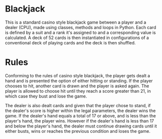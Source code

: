 # Blackjack

This is a standard casino style blackjack game between a player and a dealer (CPU), made using classes, methods and loops in Python. Each card is defined by a suit and a rank it's assigned to and a corresponding value is calculated. A deck of 52 cards is then instantiated in configurations of a conventional deck of playing cards and the deck is then shuffled. 

# Rules

Conforming to the rules of casino style blackjack, the player gets dealt a hand and is presented the option of either hitting or standing. If the player chooses to hit, another card is drawn and the player is asked again. The player is allowed to choose hit until they reach a score greater than 21, in which case they bust and lose the game. 

The dealer is also dealt cards and given that the player chose to stand, if the dealer's score is higher within the legal parameters, the dealer wins the game. If the dealer's hand equals a total of 17 or above, and is less than the player's hand, the player wins. However if the dealer's hand is less than 17 and below the player's hand, the dealer must continue drawing cards until it either busts, wins or reaches the previous condition and loses the game. 
